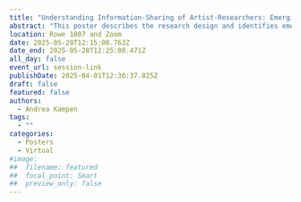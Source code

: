 ```yaml
---
title: "Understanding Information-Sharing of Artist-Researchers: Emerging Themes"
abstract: "This poster describes the research design and identifies emerging themes of a work-in-progress dissertation study, titled Understanding information-sharing of artist-researchers. In the context of this study artist-researcher includes individuals who self-identify as enmeshing artistic and scholarly approaches to research. The doctoral research study will provide an account and analysis of how artist-researchers share (or do not share) information among themselves and others by exploring the conditions that encourage and discourage sharing. The study considers what it means to share and be shared with, and brings attention to obscured aspects of the research process."
location: Rowe 1007 and Zoom
date: 2025-05-28T12:15:00.763Z
date_end: 2025-05-28T12:25:00.471Z
all_day: false
event_url: session-link
publishDate: 2025-04-01T12:36:37.825Z
draft: false
featured: false
authors:
  - Andrea Kampen
tags:
  - ""
categories:
  - Posters
  - Virtual
#image:
##  filename: featured
##  focal_point: Smart
##  preview_only: false
---
```

